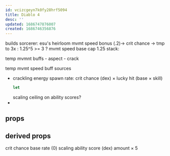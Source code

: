 ```yaml
---
id: vcizcgeyn7k0fy28hrf5094
title: Diablo 4
desc: ''
updated: 1686747876007
created: 1686746356876
---
```


builds sorcerer:
esu's heirloom
mvmt speed bonus (.2)-> crit chance
-> tmp to 3x
: 1.25^5 >= 3
? mvmt speed base cap 1.25
  stack:

  temp mvmnt buffs
    - aspect
    - crack

temp mvmt speed buff sources
- crackling energy
  spawn rate:
    crit chance (dex) × lucky hit (base × skill)
  ```js
  let
  ```
  scaling ceiling on ability scores?
-

## props

## derived props
crit chance
  base rate (0)
  scaling ability score (dex)
    amount × 5